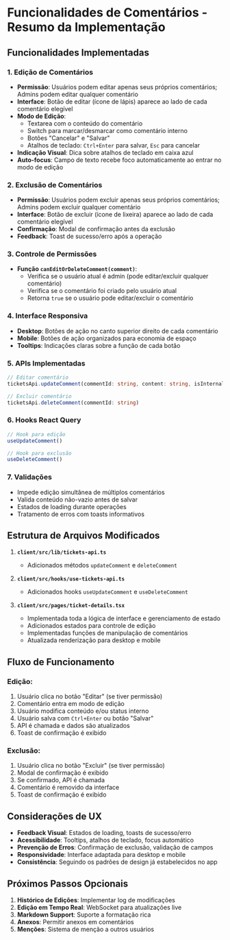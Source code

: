 # Funcionalidades de Comentários - Resumo da Implementação

## Funcionalidades Implementadas

### 1. Edição de Comentários
- **Permissão**: Usuários podem editar apenas seus próprios comentários; Admins podem editar qualquer comentário
- **Interface**: Botão de editar (ícone de lápis) aparece ao lado de cada comentário elegível
- **Modo de Edição**: 
  - Textarea com o conteúdo do comentário
  - Switch para marcar/desmarcar como comentário interno
  - Botões "Cancelar" e "Salvar"
  - Atalhos de teclado: `Ctrl+Enter` para salvar, `Esc` para cancelar
- **Indicação Visual**: Dica sobre atalhos de teclado em caixa azul
- **Auto-focus**: Campo de texto recebe foco automaticamente ao entrar no modo de edição

### 2. Exclusão de Comentários
- **Permissão**: Usuários podem excluir apenas seus próprios comentários; Admins podem excluir qualquer comentário
- **Interface**: Botão de excluir (ícone de lixeira) aparece ao lado de cada comentário elegível
- **Confirmação**: Modal de confirmação antes da exclusão
- **Feedback**: Toast de sucesso/erro após a operação

### 3. Controle de Permissões
- **Função `canEditOrDeleteComment(comment)`**:
  - Verifica se o usuário atual é admin (pode editar/excluir qualquer comentário)
  - Verifica se o comentário foi criado pelo usuário atual
  - Retorna `true` se o usuário pode editar/excluir o comentário

### 4. Interface Responsiva
- **Desktop**: Botões de ação no canto superior direito de cada comentário
- **Mobile**: Botões de ação organizados para economia de espaço
- **Tooltips**: Indicações claras sobre a função de cada botão

### 5. APIs Implementadas
```typescript
// Editar comentário
ticketsApi.updateComment(commentId: string, content: string, isInternal: boolean)

// Excluir comentário  
ticketsApi.deleteComment(commentId: string)
```

### 6. Hooks React Query
```typescript
// Hook para edição
useUpdateComment()

// Hook para exclusão
useDeleteComment()
```

### 7. Validações
- Impede edição simultânea de múltiplos comentários
- Valida conteúdo não-vazio antes de salvar
- Estados de loading durante operações
- Tratamento de erros com toasts informativos

## Estrutura de Arquivos Modificados

1. **`client/src/lib/tickets-api.ts`**
   - Adicionados métodos `updateComment` e `deleteComment`

2. **`client/src/hooks/use-tickets-api.ts`**
   - Adicionados hooks `useUpdateComment` e `useDeleteComment`

3. **`client/src/pages/ticket-details.tsx`**
   - Implementada toda a lógica de interface e gerenciamento de estado
   - Adicionados estados para controle de edição
   - Implementadas funções de manipulação de comentários
   - Atualizada renderização para desktop e mobile

## Fluxo de Funcionamento

### Edição:
1. Usuário clica no botão "Editar" (se tiver permissão)
2. Comentário entra em modo de edição
3. Usuário modifica conteúdo e/ou status interno
4. Usuário salva com `Ctrl+Enter` ou botão "Salvar"
5. API é chamada e dados são atualizados
6. Toast de confirmação é exibido

### Exclusão:
1. Usuário clica no botão "Excluir" (se tiver permissão)
2. Modal de confirmação é exibido
3. Se confirmado, API é chamada
4. Comentário é removido da interface
5. Toast de confirmação é exibido

## Considerações de UX

- **Feedback Visual**: Estados de loading, toasts de sucesso/erro
- **Acessibilidade**: Tooltips, atalhos de teclado, focus automático
- **Prevenção de Erros**: Confirmação de exclusão, validação de campos
- **Responsividade**: Interface adaptada para desktop e mobile
- **Consistência**: Seguindo os padrões de design já estabelecidos no app

## Próximos Passos Opcionais

1. **Histórico de Edições**: Implementar log de modificações
2. **Edição em Tempo Real**: WebSocket para atualizações live
3. **Markdown Support**: Suporte a formatação rica
4. **Anexos**: Permitir anexos em comentários
5. **Menções**: Sistema de menção a outros usuários
